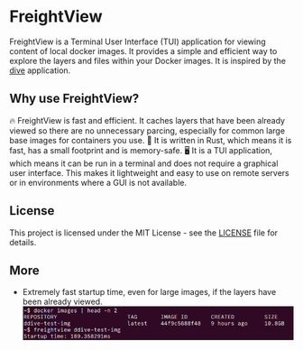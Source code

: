 # FreightView

FreightView is a Terminal User Interface (TUI) application for viewing content of local docker images. It provides a simple and efficient way to explore the layers and files within your Docker images. It is inspired by the [dive](https://github.com/wagoodman/dive) application. 

## Why use FreightView?
🔥  FreightView is fast and efficient. It caches layers that have been already viewed so there are no unnecessary parcing, especially for common large base images for containers you use.
🚀  It is written in Rust, which means it is fast, has a small footprint and is memory-safe.
🖥️  It is a TUI application, which means it can be run in a terminal and does not require a graphical user interface. This makes it lightweight and easy to use on remote servers or in environments where a GUI is not available.

## License

This project is licensed under the MIT License - see the [LICENSE](LICENSE) file for details.

## More
* Extremely fast startup time, even for large images, if the layers have been already viewed.
![Startup time hundred milliseconds](resources/speed.png)

